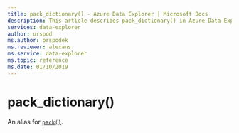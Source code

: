 ```yaml
---
title: pack_dictionary() - Azure Data Explorer | Microsoft Docs
description: This article describes pack_dictionary() in Azure Data Explorer.
services: data-explorer
author: orspod
ms.author: orspodek
ms.reviewer: alexans
ms.service: data-explorer
ms.topic: reference
ms.date: 01/10/2019
---
```

# pack_dictionary()

An alias for [`pack()`](packfunction.md).
